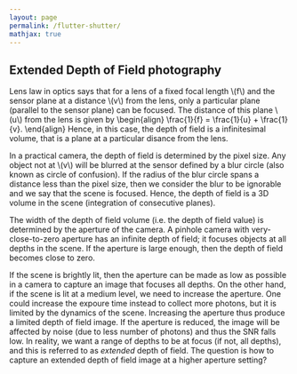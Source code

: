 ```yaml
---
layout: page
permalink: /flutter-shutter/
mathjax: true
---
```

## Extended Depth of Field photography

Lens law in optics says that for a lens of a fixed focal length
\\(f\\) and the sensor plane at a distance \\(v\\) from the lens, only
a particular plane (parallel to the sensor plane) can be focused. The
distance of this plane \\(u\\) from the lens is given by
\\begin{align} \\frac{1}{f} = \\frac{1}{u} + \\frac{1}{v}.
\\end{align} Hence, in this case, the depth of field is a
infinitesimal volume, that is a plane at a particular disance from the
lens.

In a practical camera, the depth of field is determined by the pixel
size. Any object not at \\(v\\) will be blurred at the sensor defined
by a blur circle (also known as circle of confusion). If the radius of
the blur circle spans a distance less than the pixel size, then we
consider the blur to be ignorable and we say that the scene is
focused. Hence, the depth of field is a 3D volume in the scene
(integration of consecutive planes). 

The width of the depth of field volume (i.e. the depth of field value)
is determined by the aperture of the camera. A pinhole camera with
very-close-to-zero aperture has an infinite depth of field; it focuses
objects at all depths in the scene. If the aperture is large enough,
then the depth of field becomes close to zero.

If the scene is brightly lit, then the aperture can be made as low as
possible in a camera to capture an image that focuses all depths. On
the other hand, if the scene is lit at a medium level, we need to
increase the aperture. One could increase the expoure time instead to
collect more photons, but it is limited by the dynamics of the
scene. Increasing the aperture thus produce a limited depth of field
image. If the aperture is reduced, the image will be affected by noise
(due to less number of photons) and thus the SNR falls low. In
reality, we want a range of depths to be at focus (if not, all
depths), and this is referred to as <i>extended</i> depth of
field. The question is how to capture an extended depth of field image
at a higher aperture setting?